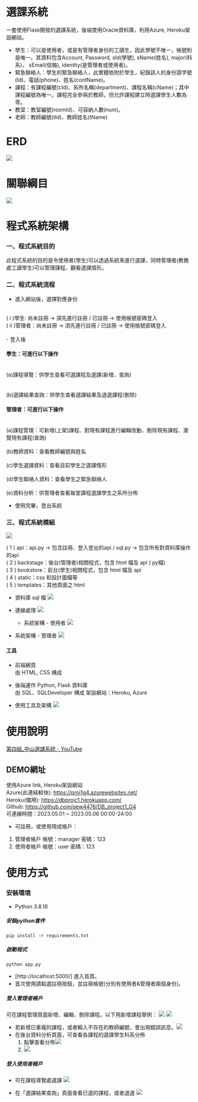 # 選課系統

一套使用Flask開發的選課系統，後端使用Oracle資料庫，利用Azure, Heroku架設網站。

* 學生：可以是使用者，或是有管理者身份的工讀生，因此學號不唯一，帳號則是唯一。其資料包含Account, Password, sId(學號), sName(姓名), major(科系)， sEmail(信箱), identity(是管理者或使用者)。
* 緊急聯絡人：學生的緊急聯絡人，此實體依附於學生，紀錄該人的身份證字號(Id)、電話(phone)、姓名(contName)。
* 課程：有課程編號(cId)、系所名稱(department)、課程名稱(cName)；其中課程編號為唯一。課程完全參與於教師，但允許課程建立時選課學生人數為零。
* 教室：教室編號(roomId)、可容納人數(num)。
* 老師：教師編號(tId)、教師姓名(tName)

# ERD
![](https://i.imgur.com/9dgkd9n.png)


# 關聯綱目
![](https://i.imgur.com/5y8CgdO.png)


# 程式系統架構

### 一、程式系統目的

此程式系統的目的是令使用者(學生)可以透過系統來進行選課，同時管理者(教務處工讀學生)可以管理課程、觀看選課情形。

### 二、程式系統流程

-   進入網站後，選擇對應身份
</br>
  ( i )學生: 尚未註冊 → 須先進行註冊 / 已註冊 → 使用帳號密碼登入
</br>
  ( ii )管理者：尚未註冊 → 須先進行註冊 / 已註冊 → 使用帳號密碼登入
</br></br>
-   登入後
</br>

#### 學生：可進行以下操作


 <br>   (a)課程導覽：供學生查看可選課程及選課(新增、查詢)
       </br>     
<br>(b)選課結果查詢：供學生查看選課結果及退選課程(刪除)
</br>

#### 管理者：可進行以下操作


<br>(a)課程管理：可新增(上架)課程、對現有課程進行編輯改動、刪除現有課程、瀏覽現有課程(查詢)
</br>
    <br>(b)教師資料：查看教師編號與姓名
</br>
    <br>(c)學生選課資料：查看目前學生之選課情形
</br>
    <br>(d)學生聯絡人資料：查看學生之緊急聯絡人
</br>
    <br>(e)資料分析：供管理者查看每堂課程選課學生之系所分佈
</br>
-   使用完畢，登出系統

### 三、程式系統模組

![](https://i.imgur.com/MZ3j4Dw.png)
</br>

( 1 ) api：api.py → 包含註冊、登入登出的api / sql.py → 包含所有對資料庫操作的api
</br>
( 2 ) backstage：後台(管理者)相關程式，包含 html 檔及 api ( py檔)
</br>
( 3 ) bookstore：前台(學生)相關程式，包含 html 檔及 api
</br>
( 4 ) static：css 和設計圖檔等
</br>
( 5 ) templates：其他頁面之 html


-   資料庫 sql 檔
  ![](https://i.imgur.com/eXOjHGz.png)
* 連線處理
  ![](https://i.imgur.com/ZxwtBBH.png)

  -   系統架構 - 使用者
    ![](https://i.imgur.com/1Dsbc1o.png)
* 系統架構 - 管理者
  ![](https://i.imgur.com/iAqJQke.png)
#### 工具

-   前端網頁  
  由 HTML, CSS 構成

-   後端運作
  Python, Flask
  資料庫  
	由 SQL、SQLDeveloper 構成
架設網站：Heroku, Azure

-   使用工具及架構
    ![](https://i.imgur.com/F5WMiSW.png)

# 使用說明
[第四組_中山選課系統 - YouTube](https://www.youtube.com/watch?v=KGXBogrHBIM)
## DEMO網址
使用Azure link, Heroku架設網站</br>
Azure(此連結較快): https://proj1g4.azurewebsites.net/
</br>Heroku(備用): https://dbprojc1.herokuapp.com/
</br>Github: https://github.com/qew4476/DB_project1_G4
</br>可連線時間：2023.05.01 ~ 2023.05.06 00:00-24:00

- 可註冊，或使用現成帳戶：
1. 管理者帳戶
   帳號：manager
   密碼：123
2. 使用者帳戶
   帳號：user
   密碼：123


# 使用方式
### 安裝環境
* Python 3.8.16

##### 安裝python套件
```
pip install -r requirements.txt
```
##### 啟動程式
```python=
python app.py
```

- [http://localhost:5000/] 進入首頁。
- 首次使用請點選註冊按鈕，並註冊帳號(分別有使用者&管理者兩個身份)。


##### 登入管理者帳戶
可在課程管理頁面新增、編輯、刪除課程。以下用新增課程舉例：
![](https://i.imgur.com/2tg141W.png)
![](https://i.imgur.com/UvVU4k6.png)

* 若新增已重複的課程，或者輸入不存在的教師編號，會出現錯誤訊息。![](https://i.imgur.com/dtcOXVr.png)
* 在後台資料分析頁面，可查看各課程的選課學生科系分佈
  1. 點擊查看分佈![](https://i.imgur.com/pJ2DG4f.png)
  2. ![](https://i.imgur.com/6kVABin.png)

##### 登入使用者帳戶
* 可在課程導覽處選課
  ![](https://i.imgur.com/hY9Ee9K.png)


* 在「選課結果查詢」頁面查看已選的課程，或者退選
  ![](https://i.imgur.com/2niBEKz.png)

